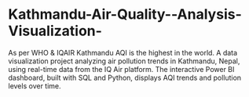 # Kathmandu-Air-Quality--Analysis-Visualization-
As per WHO &amp; IQAIR Kathmandu AQI is the highest in the world. A data visualization project analyzing air pollution trends in Kathmandu, Nepal, using real-time data from the IQ Air platform. The interactive Power BI dashboard, built with SQL and Python, displays AQI trends and pollution levels over time.
